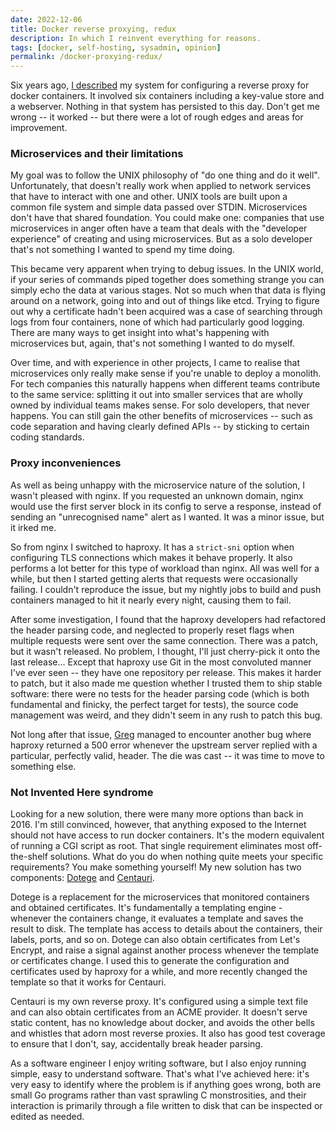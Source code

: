 ```yaml
---
date: 2022-12-06
title: Docker reverse proxying, redux
description: In which I reinvent everything for reasons.
tags: [docker, self-hosting, sysadmin, opinion]
permalink: /docker-proxying-redux/
---
```


Six years ago, [I described](https://chameth.com/docker-automatic-nginx-proxy/)
my system for configuring a reverse proxy for docker containers.
It involved six containers including a key-value store and a webserver.
Nothing in that system has persisted to this day. Don't get me wrong -- it
worked -- but there were a lot of rough edges and areas for improvement. 

### Microservices and their limitations

My goal was to follow the UNIX philosophy of "do one thing and do it well".
Unfortunately, that doesn't really work when applied to network services that
have to interact with one and other. UNIX tools are built upon a common file
system and simple data passed over STDIN. Microservices don't have that
shared foundation. You could make one: 
companies that use microservices in anger often have a team that deals with
the "developer experience" of creating and using
microservices. But as a solo developer that's not something I wanted to
spend my time doing.

<!--more-->

This became very apparent when trying to debug issues. In the UNIX world,
if your series of commands piped together does something strange you can simply
echo the data at various stages. Not so much when that data is flying around
on a network, going into and out of things like etcd. Trying to figure out why
a certificate hadn't been acquired was a case of searching through logs from
four containers, none of which had particularly good logging.
There are many ways to get insight into what's
happening with microservices but, again, that's not something I wanted to do myself.

Over time, and with experience in other projects, I came to realise that
microservices only really make sense if you're unable to deploy a monolith.
For tech companies this naturally happens when different teams
contribute to the same service: splitting it out into smaller services that
are wholly owned by individual teams makes sense. For solo developers,
that never happens. You can still gain the other benefits
of microservices -- such as code separation and having clearly defined APIs --
by sticking to certain coding standards.

### Proxy inconveniences

As well as being unhappy with the microservice nature of the solution,
I wasn't pleased with nginx. If you requested an unknown domain, nginx
would use the first server block in its config to serve a response, instead
of sending an "unrecognised name" alert as I wanted. It was a minor issue, but
it irked me.

So from nginx I switched to haproxy. It has a `strict-sni` option when configuring
TLS connections which makes it behave properly. It also performs a lot better for
this type of workload than nginx. All was well for a while, but then I started getting alerts
that requests were occasionally failing. I couldn't reproduce the issue, but
my nightly jobs to build and push containers managed to hit it nearly every
night, causing them to fail.

After some investigation, I found that the haproxy developers had refactored
the header parsing code, and
neglected to properly reset flags when multiple requests were sent over the same
connection. There was a patch, but it wasn't released. No problem, I thought,
I'll just cherry-pick it onto the last release... Except that haproxy use
Git in the most convoluted manner I've ever seen -- they have one
repository per release. This makes it harder to patch, but it also made me question
whether I trusted them to ship stable software: there were no tests for
the header parsing code (which is both fundamental and finicky,
the perfect target for tests), the source code management was weird, and they didn't
seem in any rush to patch this bug.

Not long after that issue, [Greg](https://greg.holmes.name/) managed to
encounter another bug where haproxy returned a 500 error whenever the
upstream server replied with a particular, perfectly valid, header.
The die was cast -- it was time to move to something else.

### Not Invented Here syndrome

Looking for a new solution, there were many more options than
back in 2016. I'm still convinced, however, that anything
exposed to the Internet should not have access to run docker containers.
It's the modern equivalent of running a CGI script as root. That
single requirement eliminates most off-the-shelf solutions.
What do you do when nothing quite meets
your specific requirements? You make something yourself! My new solution has two
components: [Dotege](https://github.com/csmith/dotege) and
[Centauri](https://github.com/csmith/centauri).

Dotege is a replacement for the
microservices that monitored containers and obtained certificates. It's fundamentally
a templating engine - whenever the containers change, it evaluates a
template and saves the result to disk. The template has access to details about
the containers, their labels, ports, and so on. Dotege can also obtain certificates
from Let's Encrypt, and raise a signal against another
process whenever the template or certificates change. I used this to generate
the configuration and certificates used by haproxy for a while, and more recently
changed the template so that it works for Centauri.

Centauri is my own reverse proxy. It's configured using a simple text file
and can also obtain certificates from an ACME provider. It doesn't serve static
content, has no knowledge about docker, and avoids the other bells and
whistles that adorn most reverse proxies. It also has good test
coverage to ensure that I don't, say, accidentally break header parsing.

As a software engineer I enjoy writing software, but I also enjoy running
simple, easy to understand software. That's what I've achieved here: it's
very easy to identify where the problem is if anything goes wrong, both are small
Go programs rather than vast sprawling C
monstrosities, and their interaction is primarily through a file written to disk
that can be inspected or edited as needed.